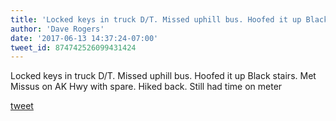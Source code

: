 ```yaml
---
title: 'Locked keys in truck D/T. Missed uphill bus. Hoofed it up Black stairs. Met...'
author: 'Dave Rogers'
date: '2017-06-13 14:37:24-07:00'
tweet_id: 874742526099431424
---
```

Locked keys in truck D/T. Missed uphill bus. Hoofed it up Black stairs. Met Missus on AK Hwy with spare. Hiked back. Still had time on meter

[tweet](https://twitter.com/yukondude/status/874742526099431424)